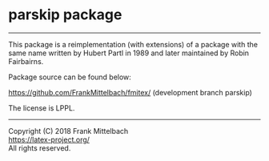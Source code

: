 # parskip package

-----

This package is a reimplementation (with extensions) of a package with
the same name written by Hubert Partl in 1989 and later maintained by
Robin Fairbairns.

Package source can be found below:

https://github.com/FrankMittelbach/fmitex/  (development branch parskip)

The license is LPPL.

-----

Copyright (C) 2018 Frank Mittelbach<br />
<https://latex-project.org/> <br />
All rights reserved.


